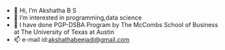 - 👋 Hi, I’m Akshatha B S
- 👀 I’m interested in programming,data science
- 🌱 I have done PGP-DSBA Program by The McCombs School of Business at The University of Texas at Austin
- 📫 e-mail id:akshathabeejadi@gmail.com

<!---
beejadi/beejadi is a ✨ special ✨ repository because its `README.md` (this file) appears on your GitHub profile.
You can click the Preview link to take a look at your changes.
--->
